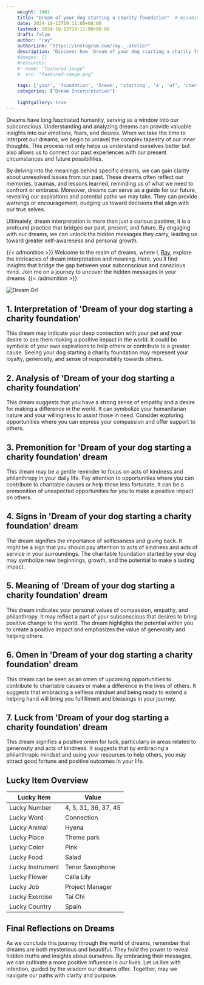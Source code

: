 ```yaml
---
    weight: 1401
    title: "Dream of your dog starting a charity foundation"  # Assuming 'title' column exists
    date: 2024-10-13T19:11:00+08:00
    lastmod: 2024-10-13T19:11:00+08:00
    draft: false
    author: "ray"
    authorLink: "https://instagram.com/ray._.atelier"
    description: "Discover how 'Dream of your dog starting a charity foundation' can interpret your future and uncover its significant meanings in your life."
    #images: []
    #resources:
    #- name: "featured-image"
    #  src: "featured-image.png"
    
    tags: ['your', 'foundation', 'Dream', 'starting', 'a', 'of', 'charity', 'dog']
    categories: ["Dream Interpretation"]
    
    lightgallery: true
---
```

    
Dreams have long fascinated humanity, serving as a window into our subconscious. Understanding and analyzing dreams can provide valuable insights into our emotions, fears, and desires. When we take the time to interpret our dreams, we begin to unravel the complex tapestry of our inner thoughts. This process not only helps us understand ourselves better but also allows us to connect our past experiences with our present circumstances and future possibilities.

By delving into the meanings behind specific dreams, we can gain clarity about unresolved issues from our past. These dreams often reflect our memories, traumas, and lessons learned, reminding us of what we need to confront or embrace. Moreover, dreams can serve as a guide for our future, revealing our aspirations and potential paths we may take. They can provide warnings or encouragement, nudging us toward decisions that align with our true selves.

Ultimately, dream interpretation is more than just a curious pastime; it is a profound practice that bridges our past, present, and future. By engaging with our dreams, we can unlock the hidden messages they carry, leading us toward greater self-awareness and personal growth.

{{< admonition >}}
Welcome to the realm of dreams, where I, [Ray](https://instagram.com/ray._.atelier), explore the intricacies of dream interpretation and meaning. Here, you’ll find insights that bridge the gap between your subconscious and conscious mind. Join me on a journey to uncover the hidden messages in your dreams.
{{< /admonition >}}

![Dream Grl](https://cdn.pixabay.com/photo/2017/11/02/03/35/gothic-2910057_1280.jpg "Dream Grl")

## 1. Interpretation of 'Dream of your dog starting a charity foundation'
 This dream may indicate your deep connection with your pet and your desire to see them making a positive impact in the world. It could be symbolic of your own aspirations to help others or contribute to a greater cause. Seeing your dog starting a charity foundation may represent your loyalty, generosity, and sense of responsibility towards others.

## 2. Analysis of 'Dream of your dog starting a charity foundation'
 This dream suggests that you have a strong sense of empathy and a desire for making a difference in the world. It can symbolize your humanitarian nature and your willingness to assist those in need. Consider exploring opportunities where you can express your compassion and offer support to others.

## 3. Premonition for 'Dream of your dog starting a charity foundation' dream
 This dream may be a gentle reminder to focus on acts of kindness and philanthropy in your daily life. Pay attention to opportunities where you can contribute to charitable causes or help those less fortunate. It can be a premonition of unexpected opportunities for you to make a positive impact on others.

## 4. Signs in 'Dream of your dog starting a charity foundation' dream
 The dream signifies the importance of selflessness and giving back. It might be a sign that you should pay attention to acts of kindness and acts of service in your surroundings. The charitable foundation started by your dog may symbolize new beginnings, growth, and the potential to make a lasting impact.

## 5. Meaning of 'Dream of your dog starting a charity foundation' dream
 This dream indicates your personal values of compassion, empathy, and philanthropy. It may reflect a part of your subconscious that desires to bring positive change to the world. The dream highlights the potential within you to create a positive impact and emphasizes the value of generosity and helping others.

## 6. Omen in 'Dream of your dog starting a charity foundation' dream
 This dream can be seen as an omen of upcoming opportunities to contribute to charitable causes or make a difference in the lives of others. It suggests that embracing a selfless mindset and being ready to extend a helping hand will bring you fulfillment and blessings in your journey.

## 7. Luck from 'Dream of your dog starting a charity foundation' dream
 This dream signifies a positive omen for luck, particularly in areas related to generosity and acts of kindness. It suggests that by embracing a philanthropic mindset and using your resources to help others, you may attract good fortune and positive outcomes in your life.

## Lucky Item Overview
| Lucky Item          | Value              |
|---------------|--------------------|
| Lucky Number        | 4, 5, 31, 36, 37, 45  |
| Lucky Word          | Connection |
| Lucky Animal        | Hyena |
| Lucky Place         | Theme park     |
| Lucky Color         | Pink     |
| Lucky Food          | Salad      |
| Lucky Instrument    | Tenor Saxophone |
| Lucky Flower        | Calla Lily    |
| Lucky Job           | Project Manager       |
| Lucky Exercise      | Tai Chi  |
| Lucky Country       | Spain    |


##  Final Reflections on Dreams

As we conclude this journey through the world of dreams, remember that dreams are both mysterious and beautiful. They hold the power to reveal hidden truths and insights about ourselves. By embracing their messages, we can cultivate a more positive influence in our lives. Let us live with intention, guided by the wisdom our dreams offer. Together, may we navigate our paths with clarity and purpose.
